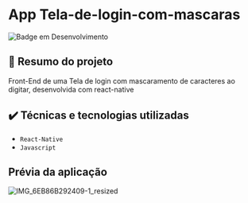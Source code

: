 # App Tela-de-login-com-mascaras
![Badge em Desenvolvimento](http://img.shields.io/static/v1?label=STATUS&message=CONCLUÍDO&color=GREEN&style=for-the-badge)

## 📝 Resumo do projeto
Front-End de uma Tela de login com mascaramento de caracteres ao digitar, desenvolvida com react-native
## ✔️ Técnicas e tecnologias utilizadas

- ``React-Native``
- ``Javascript``


## Prévia da aplicação




![IMG_6EB86B292409-1_resized](https://user-images.githubusercontent.com/101438815/210866509-12e26127-fad0-4232-9bd2-db83373520b4.jpeg)
